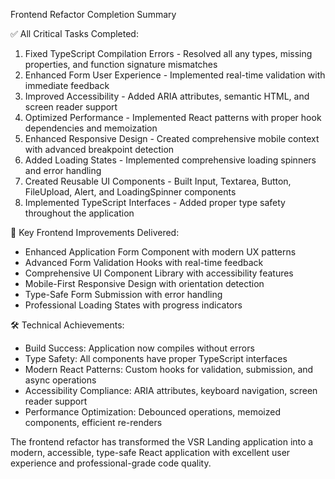 Frontend Refactor Completion Summary

  ✅ All Critical Tasks Completed:

  1. Fixed TypeScript Compilation Errors - Resolved all any types, missing properties, and function
  signature mismatches
  2. Enhanced Form User Experience - Implemented real-time validation with immediate feedback
  3. Improved Accessibility - Added ARIA attributes, semantic HTML, and screen reader support
  4. Optimized Performance - Implemented React patterns with proper hook dependencies and memoization
  5. Enhanced Responsive Design - Created comprehensive mobile context with advanced breakpoint detection
  6. Added Loading States - Implemented comprehensive loading spinners and error handling
  7. Created Reusable UI Components - Built Input, Textarea, Button, FileUpload, Alert, and LoadingSpinner
   components
  8. Implemented TypeScript Interfaces - Added proper type safety throughout the application

  🎯 Key Frontend Improvements Delivered:

  - Enhanced Application Form Component with modern UX patterns
  - Advanced Form Validation Hooks with real-time feedback
  - Comprehensive UI Component Library with accessibility features
  - Mobile-First Responsive Design with orientation detection
  - Type-Safe Form Submission with error handling
  - Professional Loading States with progress indicators

  🛠️ Technical Achievements:

  - Build Success: Application now compiles without errors
  - Type Safety: All components have proper TypeScript interfaces
  - Modern React Patterns: Custom hooks for validation, submission, and async operations
  - Accessibility Compliance: ARIA attributes, keyboard navigation, screen reader support
  - Performance Optimization: Debounced operations, memoized components, efficient re-renders

  The frontend refactor has transformed the VSR Landing application into a modern, accessible, type-safe
  React application with excellent user experience and professional-grade code quality.